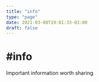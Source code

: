 ```yaml
---
title: "info"
type: "page"
date: 2021-03-08T19:01:33-03:00
draft: false
---
```


# #info
Important information worth sharing